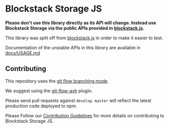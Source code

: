 # Blockstack Storage JS

**Please don't use this library directly as its API will change. Instead use Blockstack Storage via the
public APIs provided in [blockstack.js](https://github.com/blockstack/blockstack.js).**

This library was split off from [blockstack.js](https://github.com/blockstack/blockstack.js)
in order to make it easier to test.

Documentation of the unstable APIs in this library are available in [docs/USAGE.md](docs/USAGE.md)

## Contributing

This repository uses the [git flow branching mode](http://nvie.com/posts/a-successful-git-branching-model/).

We suggest using the [git-flow-avh](https://github.com/petervanderdoes/gitflow-avh) plugin.

Please send pull requests against `develop`. `master` will reflect the latest production
code deployed to npm.

Please Follow our [Contribution Guidelines](CONTRIBUTION.md) for more details on contributing to Blockstack Storage JS.
